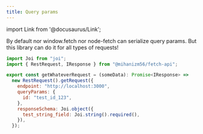 ```yaml
---
title: Query params
---
```


import Link from '@docusaurus/Link';

By default nor window.fetch nor node-fetch can serialize query params.
But this library can do it for all types of requests!

```javascript
import Joi from "joi";
import { RestRequest, IResponse } from "@mihanizm56/fetch-api";

export const getWhateverRequest = (someData): Promise<IResponse> =>
  new RestRequest().getRequest({
    endpoint: "http://localhost:3000",
    queryParams: {
      id: "test_id_123",
    },
    responseSchema: Joi.object({
      test_string_field: Joi.string().required(),
    }),
  });
```
